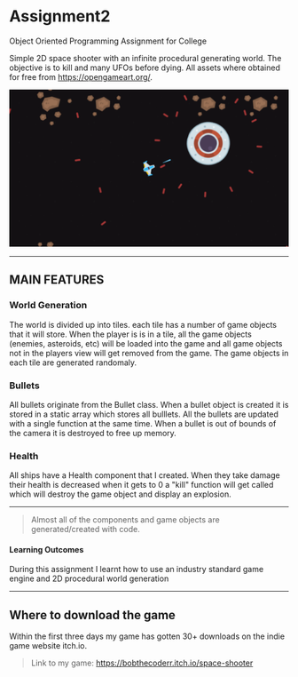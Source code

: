 # Assignment2
Object Oriented Programming Assignment for College

Simple 2D space shooter with an infinite procedural generating world. The objective is to kill and many UFOs before dying. All assets where obtained for free from https://opengameart.org/.

![alt text](https://github.com/titanProgram/Assignment2/raw/master/pic.png "Logo Title Text 1")


---
## MAIN FEATURES

### World Generation
The world is divided up into tiles. each tile has a number of game objects that it will store. When the player is is in a tile, all the game objects (enemies, asteroids, etc) will be loaded into the game and all game objects not in the players view will get removed from the game. The game objects in each tile are generated randomaly.

### Bullets
All bullets originate from the Bullet class. When a bullet object is created it is stored in a static array which stores all bulllets. All the bullets are updated with a single function at the same time. When a bullet is out of bounds of the camera it is destroyed to free up memory.

### Health
All ships have a Health component that I created. When they take damage their health is decreased when it gets to 0 a "kill" function will get called which will destroy the game object and display an explosion.

---

> Almost all of the components and game objects are generated/created with code.

#### Learning Outcomes
During this assignment I learnt how to use an industry standard game engine and 2D procedural world generation

---

## Where to download the game
Within the first three days my game has gotten 30+ downloads on the indie game website itch.io.
>Link to my game: https://bobthecoderr.itch.io/space-shooter

